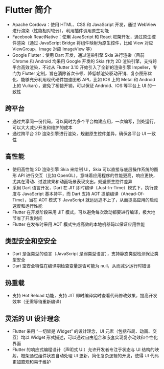 # Flutter 简介
- Apache Cordova：使用 HTML、CSS 和 JavaScript 开发，通过 WebView 进行渲染（性能相对较弱），利用插件调用原生功能
- Facebook ReactNative：使用 JavaScript 和 React 框架开发，通过原生控件渲染（通过 JavaScript Bridge 将组件映射为原生控件，比如 View 对应 ViewGroup，Image 对应 ImageView 等）
- Google Flutter：使用 Dart 开发，通过渲染引擎 Skia 进行渲染（目前 Chrome 和 Android 均采用 Google 开发的 Skia 作为 2D 渲染引擎，支持跨平台高效渲染，不过从 Flutter 3.10 开始引入了全新的渲染引擎 Impeller，专门为 Flutter 定制，旨在消除首次卡顿、降低帧渲染驱动开销、复杂图形优化、能够充分利用现代硬件加速图形 API，比如 IOS 上的 Metal 和 Android 上的 Vulkan），避免了桥接开销，可以保证 Android、IOS 等平台上 UI 的一致性

## 跨平台
- 通过共享同一份代码，可以同时为多个平台构建应用，一次编写，到处运行，可以大大减少开发和维护的成本
- 通过跨平台 2D 渲染引擎进行渲染，规避原生控件差异，确保各平台 UI 一致性

## 高性能
- 使用高性能 2D 渲染引擎 Skia 来绘制 UI，Skia 可以直接与底层操作系统的图形 API 进行交互（比如 OpenGL），意味着应用程序的性能更高，响应更快，尤其在滑动、过渡效果和动画场景表现突出，规避原生控件差异
- 采用 Dart 语言开发，Dart 在 JIT 即时编译（Just-In-Time）模式下，执行速度与 JavaScript 基本持平，而 Dart 支持 AOT 提前编译（Ahead-Of-Time），当在 AOT 模式下 JavaScript 就远远追不上了，从而提高应用的启动速度和运行性能
- Flutter 在开发阶段采用 JIT 模式，可以避免每次改动都要进行编译，极大地节省了开发时间
- Flutter 在发布时采用 AOT 模式生成高效的本地机器码以保证应用性能

## 类型安全和空安全
- Dart 是强类型的语言（JavaScript 是弱类型语言），支持静态类型检测保证类型安全
- Dart 空安全特性在编译期检查变量是否可能为 null，从而减少运行时错误

## 热重载
- 支持 Hot Reload 功能，支持 JIT 即时编译实时查看代码修改效果，提高开发效率（无需等待重新编译）

## 灵活的 UI 设计理念
- Flutter 采用 “一切皆是 Widget” 的设计理念，UI 元素（包括布局、动画、交互）均以 Widget 形式描述，可以通过自由组合和嵌套实现复杂动效和个性化界面
- Flutter 的响应式编程设计（声明式 UI）允许开发者专注于状态与 UI 结构的映射，框架通过组件状态自动处理 UI 更新，简化复杂逻辑的开发，使得 UI 代码更加直观和易于维护